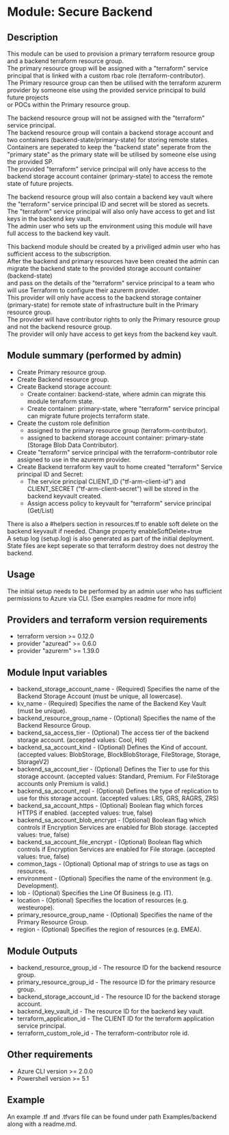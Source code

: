 # Module: Secure Backend

## Description

This module can be used to provision a primary terraform resource group and a backend terraform resource group.  
The primary resource group will be assigned with a "terraform" service principal that is linked with a custom rbac role (terraform-contributor).  
The Primary resource group can then be utilised with the terraform azurerm provider by someone else using the provided service principal to build future projects  
or POCs within the Primary resource group.  
  
The backend resource group will not be assigned with the "terraform" service principal.  
The backend resource group will contain a backend storage account and two containers (backend-state/primary-state) for storing remote states.  
Containers are seperated to keep the "backend state" seperate from the "primary state" as the primary state will be utilised by someone else using the provided SP.  
The provided "terraform" service principal will only have access to the backend storage account container (primary-state) to access the remote state of future projects.  
  
The backend resource group will also contain a backend key vault where the "terraform" service principal ID and secret will be stored as secrets.  
The "terraform" service principal will also only have access to get and list keys in the backend key vault.  
The admin user who sets up the environment using this module will have full access to the backend key vault.  
  
This backend module should be created by a priviliged admin user who has sufficient access to the subscription.  
After the backend and primary resources have been created the admin can migrate the backend state to the provided storage account container (backend-state)  
and pass on the details of the "terraform" service principal to a team who will use Terraform to configure their azurerm provider.  
This provider will only have access to the backend storage container (primary-state) for remote state of infrastructure built in the Primary resource group.  
The provider will have contributor rights to only the Primary resource group and not the backend resource group.  
The provider will only have access to get keys from the backend key vault.  
  
## Module summary (performed by admin)
  
- Create Primary resource group.
- Create Backend resource group.
- Create Backend storage account:
  - Create container: backend-state, where admin can migrate this module terraform state.
  - Create container: primary-state, where "terraform" service principal can migrate future projects terraform state.
- Create the custom role definition  
  - assigned to the primary resource group (terraform-contributor).
  - assigned to backend storage account container: primary-state (Storage Blob Data Contributor).
- Create "terraform" service principal with the terraform-contributor role assigned to use in the azurerm provider.
- Create Backend terraform key vault to home created "terraform" Service principal ID and Secret:
  - The service principal CLIENT_ID ("tf-arm-client-id") and CLIENT_SECRET ("tf-arm-client-secret") will be stored in the backend keyvault created.
  - Assign access policy to keyvault for "terraform" service principal (Get/List)
  
There is also a #helpers section in resources.tf to enable soft delete on the backend keyvault if needed. Change property enableSoftDelete=true  
A setup log (setup.log) is also generated as part of the initial deployment.  
State files are kept seperate so that terraform destroy does not destroy the backend.  
  
## Usage
  
The initial setup needs to be performed by an admin user who has sufficient permissions to Azure via CLI. (See examples readme for more info)  
  
## Providers and terraform version requirements
  
- terraform version >= 0.12.0
- provider "azuread" >= 0.6.0
- provider "azurerm" >= 1.39.0
  
## Module Input variables
  
- backend_storage_account_name - (Required) Specifies the name of the Backend Storage Account (must be unique, all lowercase).
- kv_name - (Required) Specifies the name of the Backend Key Vault (must be unique).
- backend_resource_group_name - (Optional) Specifies the name of the Backend Resource Group.
- backend_sa_access_tier - (Optional) The access tier of the backend storage account. (accepted values: Cool, Hot)
- backend_sa_account_kind - (Optional) Defines the Kind of account. (accepted values: BlobStorage, BlockBlobStorage, FileStorage, Storage, StorageV2)
- backend_sa_account_tier - (Optional) Defines the Tier to use for this storage account. (accepted values: Standard, Premium. For FileStorage accounts only Premium is valid.)
- backend_sa_account_repl - (Optional) Defines the type of replication to use for this storage account. (accepted values: LRS, GRS, RAGRS, ZRS)
- backend_sa_account_https - (Optional) Boolean flag which forces HTTPS if enabled. (accepted values: true, false)
- backend_sa_account_blob_encrypt - (Optional) Boolean flag which controls if Encryption Services are enabled for Blob storage. (accepted values: true, false)
- backend_sa_account_file_encrypt - (Optional) Boolean flag which controls if Encryption Services are enabled for File storage. (accepted values: true, false)
- common_tags - (Optional) Optional map of strings to use as tags on resources.
- environment - (Optional) Specifies the name of the environment (e.g. Development).
- lob - (Optional) Specifies the Line Of Business (e.g. IT).
- location - (Optional) Specifies the location of resources (e.g. westeurope).
- primary_resource_group_name - (Optional) Specifies the name of the Primary Resource Group.
- region - (Optional) Specifies the region of resources (e.g. EMEA).
  
## Module Outputs

- backend_resource_group_id - The resource ID for the backend resource group.
- primary_resource_group_id -  The resource ID for the primary resource group.
- backend_storage_account_id - The resource ID for the backend storage account.
- backend_key_vault_id - The resource ID for the backend key vault.
- terraform_application_id - The CLIENT ID for the terraform application service principal.
- terraform_custom_role_id - The terraform-contributor role id.

## Other requirements

- Azure CLI version >= 2.0.0
- Powershell version >= 5.1

## Example

An example .tf and .tfvars file can be found under path Examples/backend along with a readme.md.  
